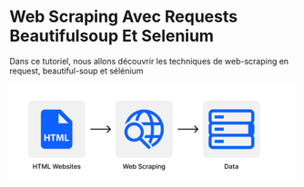 # Web Scraping Avec Requests Beautifulsoup Et Selenium

Dans ce tutoriel, nous allons découvrir les techniques de web-scraping en request, beautiful-soup et sélénium

![image](images/2.png)

